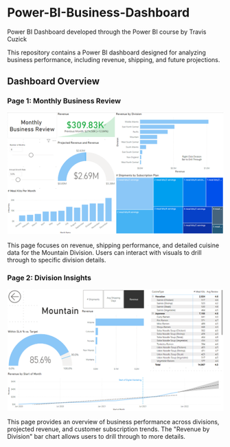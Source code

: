 # Power-BI-Business-Dashboard
Power BI Dashboard developed through the Power BI course by Travis Cuzick

This repository contains a Power BI dashboard designed for analyzing business performance, including revenue, shipping, and future projections.

## Dashboard Overview

### Page 1: Monthly Business Review
![Overview Page](images/Business%20Overview.PNG)

This page focuses on revenue, shipping performance, and detailed cuisine data for the Mountain Division. Users can interact with visuals to drill through to specific division details.

### Page 2: Division Insights
![Monthly Business Review](images/Division%20Insights.PNG)

This page provides an overview of business performance across divisions, projected revenue, and customer subscription trends. The "Revenue by Division" bar chart allows users to drill through to more details.

